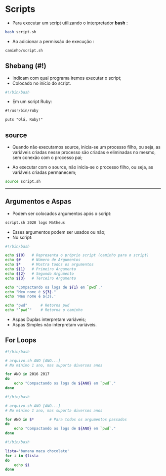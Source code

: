 # Scripts

- Para executar um script utilizando o interpretador <strong>bash</strong> :

```bash
bash script.sh
```

- Ao adicionar a permissão de execução :

```bash
caminho/script.sh
```

## Shebang (#!)

- Indicam com qual programa iremos executar o script;
- Colocado no início do script.

```sh
#!/bin/bash
```

- Em um script Ruby:

```txt
#!/usr/bin/ruby

puts "Olá, Ruby!"
```

## source

- Quando não executamos source, inicia-se um processo filho, ou seja, as variáveis criadas nesse processo são criadas e eliminadas no mesmo, sem conexão com o processo pai;

- Ao executar com o source, não inicia-se o processo filho, ou seja, as variáveis criadas permanecem;

```bash
source script.sh
```
______________________

## Argumentos e Aspas

- Podem ser colocados argumentos após o script:

```bash
script.sh 2020 logs Matheus
```

- Esses argumentos podem ser usados ou não;
- No script:

```sh
#!/bin/bash

echo ${0}   # Representa o próprio script (caminho para o script)
echo $#     # Número de Argumentos
echo $*     # Mostra todos os argumentos
echo ${1}   # Primeiro Argumento
echo ${2}   # Segundo Argumento
echo ${3}   # Terceiro Argumento

echo "Compactando os logs de ${1} em `pwd`."
echo "Meu nome é ${3}."
echo 'Meu nome é ${3}.'

echo "pwd"      # Retorna pwd
echo "`pwd`"    # Retorna o caminho
```

- Aspas Duplas interpretam variáveis;
- Aspas Simples não interpretam variáveis.


## For Loops

```sh
#!/bin/bash

# arquivo.sh ANO [ANO...]
# No mínimo 1 ano, mas suporta diversos anos

for ANO in 2016 2017
do
    echo "Compactando os logs de ${ANO} em `pwd`."
done

```

```sh
#!/bin/bash

# arquivo.sh ANO [ANO...]
# No mínimo 1 ano, mas suporta diversos anos

for ANO in $*       # Para todos os argumentos passados
do
    echo "Compactando os logs de ${ANO} em `pwd`."
done

```

```sh
#!/bin/bash

lista='banana maca chocolate'
for i in $lista
do
    echo $i
done
```

